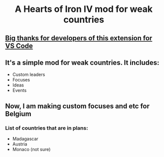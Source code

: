 <h1 align='center'>A Hearts of Iron IV mod for weak countries</h1>
<h2><a href="https://github.com/cwtools/cwtools-vscode">Big thanks for developers of this extension for VS Code</a></h2>
<h2>It's a simple mod for weak countries. It includes:</h2>
<ul>
  <li>Custom leaders</li>
  <li>Focuses</li>
  <li>Ideas</li>
  <li>Events</li>
</ul>
<h2>Now, I am making custom focuses and etc for Belgium</h2>
<h3>List of countries that are in plans:</h3>
<ul>
  <li>Madagascar</li>
  <li>Austria</li>
  <li>Monaco (not sure)</li>
</ul>
